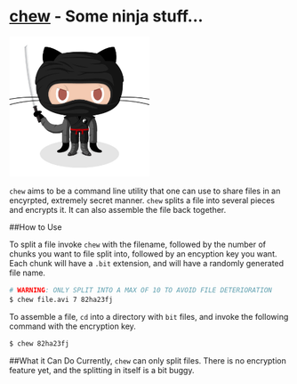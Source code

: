 [chew]() - Some ninja stuff...
====
<img src="ninja.jpg" width="50%">

```chew``` aims to be a command line utility that one can use to share files in an encyrpted, extremely secret manner. ```chew``` splits a file into several pieces and encrypts it. It can also assemble the file back together.

##How to Use

To split a file invoke ```chew``` with the filename, followed by the number of chunks you want to file split into, followed by an encyption key you want. Each chunk will have a ```.bit``` extension, and will have a randomly generated file name.
```bash
# WARNING: ONLY SPLIT INTO A MAX OF 10 TO AVOID FILE DETERIORATION
$ chew file.avi 7 82ha23fj
```

To assemble a file, ```cd``` into a directory with ```bit``` files, and invoke the following command with the encryption key.
```bash
$ chew 82ha23fj
```

##What it Can Do
Currently, ```chew``` can only split files. There is no encryption feature yet, and the splitting in itself is a bit buggy.

